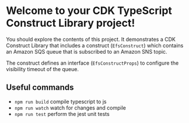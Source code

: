 # Welcome to your CDK TypeScript Construct Library project!

You should explore the contents of this project. It demonstrates a CDK Construct Library that includes a construct (`EfsConstruct`)
which contains an Amazon SQS queue that is subscribed to an Amazon SNS topic.

The construct defines an interface (`EfsConstructProps`) to configure the visibility timeout of the queue.

## Useful commands

 * `npm run build`   compile typescript to js
 * `npm run watch`   watch for changes and compile
 * `npm run test`    perform the jest unit tests